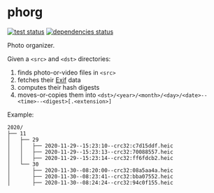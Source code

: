 phorg
===============================================================================

[![test status](https://github.com/xandkar/phorg/actions/workflows/test.yml/badge.svg)](https://github.com/xandkar/phorg/actions)
[![dependencies status](https://deps.rs/repo/github/xandkar/phorg/status.svg)](https://deps.rs/repo/github/xandkar/phorg)

Photo organizer.

Given a `<src>` and `<dst>` directories:

1. finds photo-or-video files in `<src>`
2. fetches their [Exif](https://en.wikipedia.org/wiki/Exif) data
3. computes their hash digests
4. moves-or-copies them into
   `<dst>/<year>/<month>/<day>/<date>--<time>--<digest>[.<extension>]`

Example:

```text
2020/
├── 11
│   ├── 29
│   │   ├── 2020-11-29--15:23:10--crc32:c7d15ddf.heic
│   │   ├── 2020-11-29--15:23:13--crc32:70088557.heic
│   │   ├── 2020-11-29--15:23:14--crc32:ff6fdcb2.heic
│   └── 30
│       ├── 2020-11-30--08:20:00--crc32:08a5aa4a.heic
│       ├── 2020-11-30--08:23:41--crc32:bba07552.heic
│       ├── 2020-11-30--08:24:24--crc32:94c0f155.heic
```
